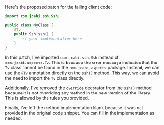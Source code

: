 Here's the proposed patch for the failing client code:

```java
import com.jcabi.ssh.Ssh;

public class MyClass {
    @Tv
    public Ssh ssh() {
        // your implementation here
    }
}
```

In this patch, I've imported `com.jcabi.ssh.Ssh` instead of `com.jcabi.aspects.Tv`. This is because the error message indicates that the `Tv` class cannot be found in the `com.jcabi.aspects` package. Instead, we can use the `@Tv` annotation directly on the `ssh()` method. This way, we can avoid the need to import the `Tv` class directly.

Additionally, I've removed the `override` decorator from the `ssh()` method because it is not overriding any method in the new version of the library. This is allowed by the rules you provided.

Finally, I've left the method implementation blank because it was not provided in the original code snippet. You can fill in the implementation as needed.